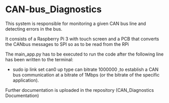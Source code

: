 # CAN-bus_Diagnostics
This system is responsible for monitoring a given CAN bus line and detecting errors in the bus.

It consists of a Raspberry Pi 3 with touch screen and a PCB that converts the CANbus messages to SPI so as to be read from the RPi

The main_app.py has to be executed to run the code after the following line has been written to the terminal:
* sudo ip link set can0 up type can bitrate 1000000
                  ,to establish a CAN bus communication at a bitrate of 1Mbps (or the bitrate of the specific application).

Further documentation is uploaded in the repository (CAN_Diagnostics Documentation)
